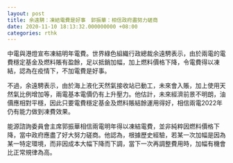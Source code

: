 ```yaml
---
layout: post
title: 余遠騁：凍結電費是好事　郭振華：相信政府盡努力磋商
date: 2020-11-10 18:13:32.000000000 +08:00
categories: rthk
---
```


中電與港燈宣布凍結明年電費。世界綠色組織行政總裁余遠騁表示，由於兩電的電費穩定基金及燃料賬有盈餘，足以抵銷加幅，加上燃料價格下降，令電費得以凍結，認為在疫情下，不加電費是好事。

不過，余遠騁表示，由於海上液化天然氣接收站已動工，未來會入賬，加上使用天然氣比例增加等，兩電基本電價仍有上升壓力。他估計，未來經濟前景不明朗，油價應相對平穩，因此只要電費穩定基金及燃料賬結餘運用得好，相信兩電2022年仍有能力做到凍費效果。

能源諮詢委員會主席郭振華相信兩電明年得以凍結電費，並非純粹因燃料價格下降，當中政府應盡了好大努力磋商。他認為，根據歷史經驗，若某一次加幅是因為某一特定環境，而非因成本大幅下降而下調，當下一次再調整費用時，加幅有機會比正常規律為高。
